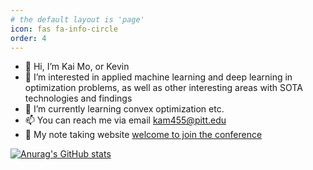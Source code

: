 ```yaml
---
# the default layout is 'page'
icon: fas fa-info-circle
order: 4
---
```


<!-- > Add Markdown syntax content to file `_tabs/about.md`{: .filepath } and it will show up on this page.
{: .prompt-tip } -->

- 👋 Hi, I’m Kai Mo, or Kevin
- 👀 I’m interested in applied machine learning and deep learning in optimization problems, as well as other interesting areas with SOTA technologies and findings
- 🌱 I’m currently learning convex optimization etc.
- 📫 You can reach me via email kam455@pitt.edu
- 💞️ My note taking website [welcome to join the conference](https://kaimo455.github.io)

[![Anurag's GitHub stats](https://github-readme-stats-sigma-five.vercel.app/api?username=kaimo455)](https://github.com/anuraghazra/github-readme-stats)
